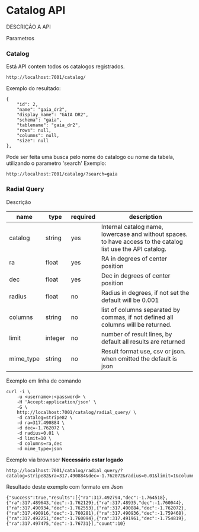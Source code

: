 # Catalog API

DESCRIÇÂO A API

Parametros

### Catalog
Está API contem todos os catalogos registrados.

```
http://localhost:7001/catalog/
```

Exemplo do resultado:

```
{
    "id": 2,
    "name": "gaia_dr2",
    "display_name": "GAIA DR2",
    "schema": "gaia",
    "tablename": "gaia_dr2",
    "rows": null,
    "columns": null,
    "size": null
},
```
Pode ser feita uma busca pelo nome do catalogo ou nome da tabela, utilizando o parametro 'search' 
Exemplo: 
```
http://localhost:7001/catalog/?search=gaia
```


### Radial Query
Descrição 

| name | type | required | description |
-------|------|----------|-------------|
catalog| string| yes | Internal catalog name, lowercase and without spaces. to have access to the catalog list use the API catalog. |
ra | float | yes | RA in degrees of center position |
dec | float | yes | Dec in degrees of center position |
radius | float | no | Radius in degrees, if not set the default will be 0.001 |
columns | string | no | list of columns separated by commas, if not defined all columns will be returned. |
limit | integer | no | number of result lines, by default all results are returned |
mime_type | string | no | Result format use, csv or json. when omitted the default is json |

Exemplo em linha de comando
```
curl -i \
    -u <username>:<password> \
    -H 'Accept:application/json' \
    -G \
    http://localhost:7001/catalog/radial_query/ \
    -d catalog=stripe82 \
    -d ra=317.490884 \
    -d dec=-1.762072 \
    -d radius=0.01 \
    -d limit=10 \
    -d columns=ra,dec 
    -d mime_type=json
``` 

Exemplo via brownser **Necessário estar logado**
```
http://localhost:7001/catalog/radial_query/?catalog=stripe82&ra=317.490884&dec=-1.762072&radius=0.01&limit=1&columns=ra,dec
```

Resultado deste exemplo com formato em Json
```
{"success":true,"results":[{"ra":317.492794,"dec":-1.764518},{"ra":317.489643,"dec":-1.762129},{"ra":317.48935,"dec":-1.760044},{"ra":317.490934,"dec":-1.762553},{"ra":317.490884,"dec":-1.762072},{"ra":317.490916,"dec":-1.760281},{"ra":317.490936,"dec":-1.759468},{"ra":317.492251,"dec":-1.760094},{"ra":317.491961,"dec":-1.754819},{"ra":317.497475,"dec":-1.76731}],"count":10}
```



